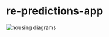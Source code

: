 # re-predictions-app

![housing diagrams](/diagrams/housingApp_models)
<!-- ![housing app process diagram](/diagrams/housing_processModelDiagram.png)
![housing app sequence diagram](/diagrams/housing_SequenceDiagram.png) -->
